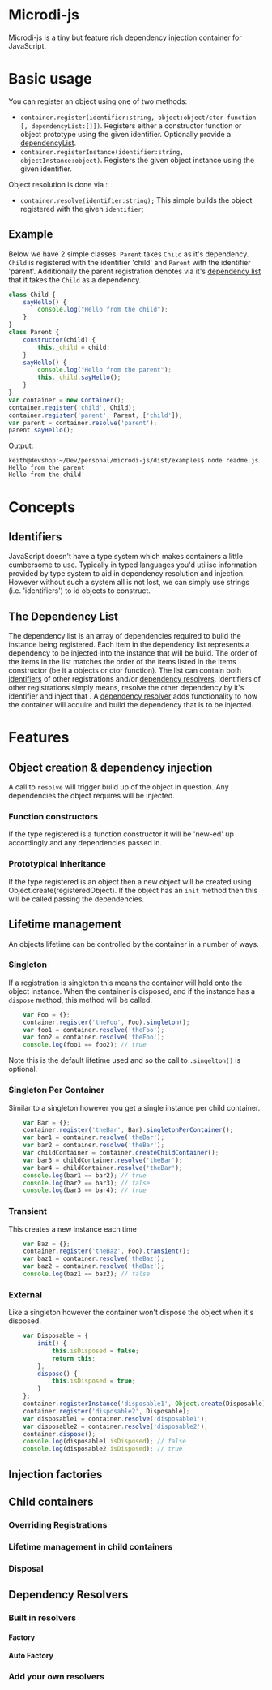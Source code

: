 # Microdi-js
Microdi-js is a tiny but feature rich dependency injection container for JavaScript.

# Basic usage
You can register an object using one of two methods:

* `container.register(identifier:string, object:object/ctor-function [, dependencyList:[]])`.
  Registers either a constructor function or object prototype using the given identifier. Optionally provide a [dependencyList](#the-dependency-list).
* `container.registerInstance(identifier:string, objectInstance:object)`.
  Registers the given object instance using the given identifier.

Object resolution is done via :

* `container.resolve(identifier:string);`
  This simple builds the object registered with the given `identifier`;
 
## Example
Below we have 2 simple classes. 
`Parent` takes `Child` as it's dependency. 
`Child` is registered with the identifier 'child' and `Parent` with the identifier 'parent'.
Additionally the parent registration denotes via it's [dependency list](#the-dependency-list) that it takes the `Child` as a dependency. 

``` javascript
class Child {
    sayHello() {
        console.log("Hello from the child");
    }
}
class Parent {
    constructor(child) {
        this._child = child;
    }
    sayHello() {
        console.log("Hello from the parent");
        this._child.sayHello();
    }
}
var container = new Container();
container.register('child', Child);
container.register('parent', Parent, ['child']);
var parent = container.resolve('parent');
parent.sayHello();
```

Output: 
```
keith@devshop:~/Dev/personal/microdi-js/dist/examples$ node readme.js 
Hello from the parent
Hello from the child
```

# Concepts

## Identifiers 
JavaScript doesn't have a type system which makes containers a little cumbersome to use. 
Typically in typed languages you'd utilise information provided by type system to aid in dependency resolution and injection.
However without such a system all is not lost, we can simply use strings (i.e. 'identifiers') to id objects to construct.

## The Dependency List
The dependency list is an array of dependencies required to build the instance being registered.
Each item in the dependency list represents a dependency to be injected into the instance that will be build.
The order of the items in the list matches the order of the items listed in the items constructor (be it a objects or ctor function). 
The list can contain both [identifiers](#identifiers) of other registrations and/or [dependency resolvers](#dependency-resolvers).
Identifiers of other registrations simply means, resolve the other dependency by it's identifier and inject that . 
A [dependency resolver](#dependency-resolvers) adds functionality to how the container will acquire and build the dependency that is to be injected.

# Features

## Object creation & dependency injection
A call to `resolve` will trigger build up of the object in question. Any dependencies the object requires will be injected.

### Function constructors
If the type registered is a function constructor it will be 'new-ed' up accordingly and any dependencies passed in.

### Prototypical inheritance
If the type registered is an object then a new object will be created using Object.create(registeredObject).
If the object has an `init` method then this will be called passing the dependencies.

## Lifetime management
An objects lifetime can be controlled by the container in a number of ways.

### Singleton
If a registration is singleton this means the container will hold onto the object instance.
When the container is disposed, and if the instance has a `dispose` method, this method will be called.


```javascript
    var Foo = {};
    container.register('theFoo', Foo).singleton();
    var foo1 = container.resolve('theFoo');
    var foo2 = container.resolve('theFoo');
    console.log(foo1 == foo2); // true
```
Note this is the default lifetime used and so the call to `.singelton()` is optional.

### Singleton Per Container
Similar to a singleton however you get a single instance per child container.

```javascript
    var Bar = {};
    container.register('theBar', Bar).singletonPerContainer();
    var bar1 = container.resolve('theBar');
    var bar2 = container.resolve('theBar');
    var childContainer = container.createChildContainer();
    var bar3 = childContainer.resolve('theBar');
    var bar4 = childContainer.resolve('theBar');
    console.log(bar1 == bar2); // true
    console.log(bar2 == bar3); // false
    console.log(bar3 == bar4); // true
```

### Transient
This creates a new instance each time

```javascript
    var Baz = {};
    container.register('theBaz', Foo).transient();
    var baz1 = container.resolve('theBaz');
    var baz2 = container.resolve('theBaz');
    console.log(baz1 == baz2); // false
```

### External
Like a singleton however the container won't dispose the object when it's disposed.

```javascript
    var Disposable = {
        init() {
            this.isDisposed = false;
            return this;
        },
        dispose() {
            this.isDisposed = true;
        }
    };
    container.registerInstance('disposable1', Object.create(Disposable).init());
    container.register('disposable2', Disposable);
    var disposable1 = container.resolve('disposable1');
    var disposable2 = container.resolve('disposable2');
    container.dispose();
    console.log(disposable1.isDisposed); // false
    console.log(disposable2.isDisposed); // true
```

## Injection factories

## Child containers

### Overriding Registrations

### Lifetime management in child containers

### Disposal

## Dependency Resolvers

### Built in resolvers
#### Factory
#### Auto Factory

### Add your own resolvers


